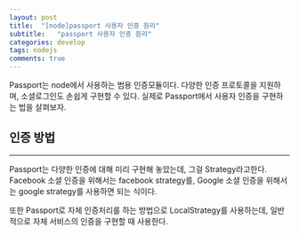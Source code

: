 ```yaml
---
layout: post
title:  "[node]passport 사용자 인증 원리"
subtitle:   "passport 사용자 인증 원리"
categories: develop
tags: nodejs
comments: true
---
```


Passport는 node에서 사용하는 범용 인증모듈이다. 다양한 인증 프로토콜을 지원하며, 소셜로그인도 손쉽게 구현할 수 있다. 실제로 Passport에서 사용자 인증을 구현하는 법을 살펴보자.

## 인증 방법

---

Passport는 다양한 인증에 대해 미리 구현해 놓았는데, 그걸 Strategy라고한다. Facebook 소셜 인증을 위해서는 facebook strategy를, Google 소셜 인증을 위해서는 google strategy를 사용하면 되는 식이다.

또한 Passport로 자체 인증처리를 하는 방법으로 LocalStrategy를 사용하는데, 일반적으로 자체 서비스의 인증을 구현할 때 사용한다.
